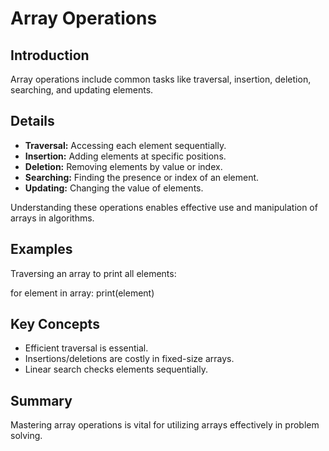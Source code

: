 # Array Operations

## Introduction
Array operations include common tasks like traversal, insertion, deletion, searching, and updating elements.

## Details
- **Traversal:** Accessing each element sequentially.
- **Insertion:** Adding elements at specific positions.
- **Deletion:** Removing elements by value or index.
- **Searching:** Finding the presence or index of an element.
- **Updating:** Changing the value of elements.

Understanding these operations enables effective use and manipulation of arrays in algorithms.

## Examples
Traversing an array to print all elements:

for element in array:
    print(element)

## Key Concepts
- Efficient traversal is essential.  
- Insertions/deletions are costly in fixed-size arrays.  
- Linear search checks elements sequentially.

## Summary
Mastering array operations is vital for utilizing arrays effectively in problem solving.
